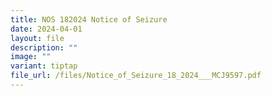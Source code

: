 ```yaml
---
title: NOS 182024 Notice of Seizure
date: 2024-04-01
layout: file
description: ""
image: ""
variant: tiptap
file_url: /files/Notice_of_Seizure_18_2024___MCJ9597.pdf
---
```

